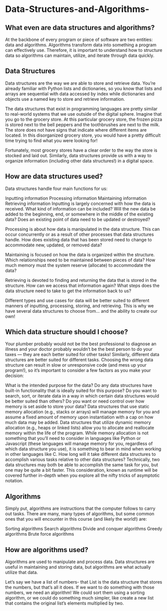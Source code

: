 # Data-Structures-and-Algorithms-


## What even are data structures and algorithms?

At the backbone of every program or piece of software are two entities: data and algorithms. 
Algorithms transform data into something a program can effectively use. 
Therefore, it is important to understand how to structure data so algorithms can maintain,
utilize, and iterate through data quickly.

## Data Structures

Data structures are the way we are able to store and retrieve data. You’re already familiar with Python lists and dictionaries, so you know that lists and arrays are sequential with data accessed by index while dictionaries and objects use a named key to store and retrieve information.

The data structures that exist in programming languages are pretty similar to real-world systems that we use outside of the digital sphere. Imagine that you go to the grocery store. At this particular grocery store, the frozen pizza is stored next to the bell peppers and the toothbrushes are next to the milk. The store does not have signs that indicate where different items are located. In this disorganized grocery store, you would have a pretty difficult time trying to find what you were looking for!

Fortunately, most grocery stores have a clear order to the way the store is stocked and laid out. Similarly, data structures provide us with a way to organize information (including other data structures!) in a digital space.

## How are data structures used?

Data structures handle four main functions for us:

Inputting information
Processing information
Maintaining information
Retrieving information
Inputting is largely concerned with how the data is received. What kind of information can be included? Will the new data be added to the beginning, end, or somewhere in the middle of the existing data? Does an existing point of data need to be updated or destroyed?

Processing is about how data is manipulated in the data structure. This can occur concurrently or as a result of other processes that data structures handle. How does existing data that has been stored need to change to accommodate new, updated, or removed data?

Maintaining is focused on how the data is organized within the structure. Which relationships need to be maintained between pieces of data? How much memory must the system reserve (allocate) to accommodate the data?

Retrieving is devoted to finding and returning the data that is stored in the structure. How can we access that information again? What steps does the data structure need to take to get the information back to us?

Different types and use cases for data will be better suited to different manners of inputting, processing, storing, and retrieving. This is why we have several data structures to choose from… and the ability to create our own!


## Which data structure should I choose?

Your plumber probably would not be the best professional to diagnose an illness and your doctor probably wouldn’t be the best person to do your taxes — they are each better suited for other tasks! Similarly, different data structures are better suited for different tasks. Choosing the wrong data structure can result in slow or unresponsive code (and mess up your program!), so it’s important to consider a few factors as you make your decision:

What is the intended purpose for the data? Do any data structures have built-in functionality that is ideally suited for this purpose? Do you want to search, sort, or iterate data in a way in which certain data structures would be better suited than others?
Do you want or need control over how memory is set aside to store your data? Data structures that use static memory allocation (e.g., stacks or arrays) will manage memory for you and assume a fixed amount of memory upon instantiation with a cap on how much data may be added. Data structures that utilize dynamic memory allocation (e.g., heaps or linked lists) allow you to allocate and reallocate memory within the life of the program. While memory allocation is not something that you’ll need to consider in languages like Python or Javascript (these languages will manage memory for you, regardless of which data structure you use), it is something to bear in mind when working in other languages like C.
How long will it take different data structures to accomplish various tasks relative to other data structures? Technically, two data structures may both be able to accomplish the same task for you, but one may be quite a bit faster. This consideration, known as runtime will be covered further in-depth when you explore all the nifty tricks of asymptotic notation.


## Algorithms


Simply put, algorithms are instructions that the computer follows to carry out tasks. There are many, many types of algorithms, but some common ones that you will encounter in this course (and likely the world!) are:

Sorting algorithms
Search algorithms
Divide and conquer algorithms
Greedy algorithms
Brute force algorithms

## How are algorithms used?
Algorithms are used to manipulate and process data. Data structures are useful in maintaining and storing data, but algorithms are what actually utilize that data.

Let’s say we have a list of numbers- that List is the data structure that stores the numbers, but that’s all it does. If we want to do something with those numbers, we need an algorithm! We could sort them using a sorting algorithm, or we could do something much simpler, like create a new list that contains the original list’s elements multiplied by two.


